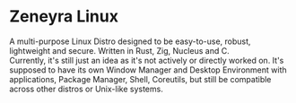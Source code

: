 # Zeneyra Linux
A multi-purpose Linux Distro designed to be easy-to-use, robust, lightweight and secure. Written in Rust, Zig, Nucleus and C.  
Currently, it's still just an idea as it's not actively or directly worked on. It's supposed to have its own Window Manager and Desktop Environment with applications, Package Manager, Shell, Coreutils, but still be compatible across other distros or Unix-like systems.

